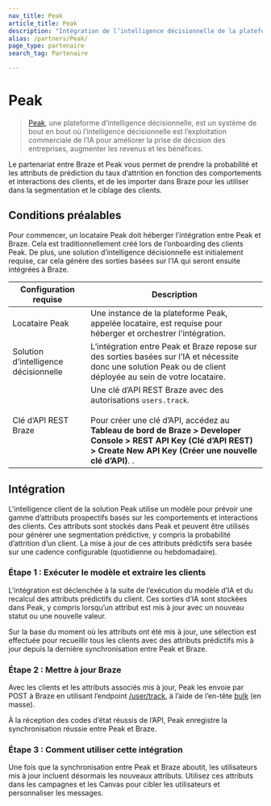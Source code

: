 ```yaml
---
nav_title: Peak
article_title: Peak
description: "Intégration de l’intelligence décisionnelle de la plateforme Peak à la plateforme Braze"
alias: /partners/Peak/
page_type: partenaire
search_tag: Partenaire

---
```


# Peak

> [Peak](https://platform.peak.ai/), une plateforme d’intelligence décisionnelle, est un système de bout en bout où l’intelligence décisionnelle est l’exploitation commerciale de l’IA pour améliorer la prise de décision des entreprises, augmenter les revenus et les bénéfices.

Le partenariat entre Braze et Peak vous permet de prendre la probabilité et les attributs de prédiction du taux d’attrition en fonction des comportements et interactions des clients, et de les importer dans Braze pour les utiliser dans la segmentation et le ciblage des clients. 

## Conditions préalables

Pour commencer, un locataire Peak doit héberger l’intégration entre Peak et Braze. Cela est traditionnellement créé lors de l’onboarding des clients Peak. De plus, une solution d’intelligence décisionnelle est initialement requise, car cela génère des sorties basées sur l’IA qui seront ensuite intégrées à Braze.

| Configuration requise | Description |
| ----------- | ----------- |
| Locataire Peak | Une instance de la plateforme Peak, appelée locataire, est requise pour héberger et orchestrer l’intégration. |
| Solution d’intelligence décisionnelle | L’intégration entre Peak et Braze repose sur des sorties basées sur l’IA et nécessite donc une solution Peak ou de client déployée au sein de votre locataire. |
| Clé d’API REST Braze | Une clé d’API REST Braze avec des autorisations `users.track`. <br><br>Pour créer une clé d’API, accédez au **Tableau de bord de Braze > Developer Console > REST API Key (Clé d’API REST) > Create New API Key (Créer une nouvelle clé d’API)**. .|

## Intégration

L’intelligence client de la solution Peak utilise un modèle pour prévoir une gamme d’attributs prospectifs basés sur les comportements et interactions des clients. Ces attributs sont stockés dans Peak et peuvent être utilisés pour générer une segmentation prédictive, y compris la probabilité d’attrition d’un client. La mise à jour de ces attributs prédictifs sera basée sur une cadence configurable (quotidienne ou hebdomadaire).

### Étape 1 : Exécuter le modèle et extraire les clients

L’intégration est déclenchée à la suite de l’exécution du modèle d’IA et du recalcul des attributs prédictifs du client. Ces sorties d’IA sont stockées dans Peak, y compris lorsqu’un attribut est mis à jour avec un nouveau statut ou une nouvelle valeur.

Sur la base du moment où les attributs ont été mis à jour, une sélection est effectuée pour recueillir tous les clients avec des attributs prédictifs mis à jour depuis la dernière synchronisation entre Peak et Braze.

### Étape 2 : Mettre à jour Braze

Avec les clients et les attributs associés mis à jour, Peak les envoie par POST à Braze en utilisant l’endpoint [/user/track][1], à l’aide de l’en-tête [bulk]({{site.baseurl}}/api/endpoints/user_data/post_user_track/#making-bulk-updates) (en masse).

À la réception des codes d’état réussis de l’API, Peak enregistre la synchronisation réussie entre Peak et Braze.

### Étape 3 : Comment utiliser cette intégration

Une fois que la synchronisation entre Peak et Braze aboutit, les utilisateurs mis à jour incluent désormais les nouveaux attributs. Utilisez ces attributs dans les campagnes et les Canvas pour cibler les utilisateurs et personnaliser les messages.

[1]: {{site.baseurl}}/api/endpoints/user_data/post_user_track/